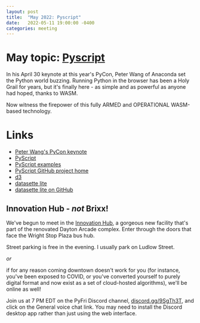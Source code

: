 ```yaml
---
layout: post
title:  "May 2022: Pyscript" 
date:   2022-05-11 19:00:00 -0400
categories: meeting
---
```


# May topic: [Pyscript](https://pyscript.net/) 

In his April 30 keynote at this year's PyCon, Peter Wang of Anaconda 
set the Python world buzzing.  Running Python in the browser has been 
a Holy Grail for years, but it's finally here - as simple and as 
powerful as anyone had hoped, thanks to WASM.

Now witness the firepower of this fully ARMED and OPERATIONAL 
WASM-based technology. 

# Links

- [Peter Wang's PyCon keynote](https://anaconda.cloud/pyscript-pycon2022-peter-wang-keynote)
- [PyScript](https://pyscript.net/)
- [PyScript examples](https://pyscript.net/)
- [PyScript GitHub project home](https://github.com/pyscript/pyscript)
- [d3](https://d3js.org/)
- [datasette lite](https://lite.datasette.io/)
- [datasette lite on GitHub](https://github.com/simonw/datasette-lite)


## Innovation Hub - *not* Brixx!

We've begun to meet in the [Innovation Hub](https://www.thehubdayton.com/), a gorgeous new 
facility that's part of the renovated Dayton Arcade complex.  Enter through 
the doors that face the Wright Stop Plaza bus hub.

Street parking is free in the evening.  I usually park on Ludlow Street.

*or* 

if for any reason coming downtown doesn't work for you (for instance, 
you've been exposed to COVID, or you've converted yourself to purely 
digital format and now exist as 
a set of cloud-hosted algorithms), we'll be online as well!  

Join us at 7 PM EDT on the PyFri Discord channel, [discord.gg/9SgTh3T](https://discord.gg/9SgTh3T), and click on the 
General voice chat link.  You may need to install the Discord desktop app rather than just using 
the web interface.


